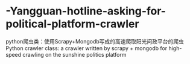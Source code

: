 # -Yangguan-hotline-asking-for-political-platform-crawler
  python爬虫类：使用Scrapy+Mongodb写成的高速爬取阳光问政平台的爬虫 Python crawler class: a crawler written by scrapy + mongodb for high-speed crawling on the sunshine politics platform
